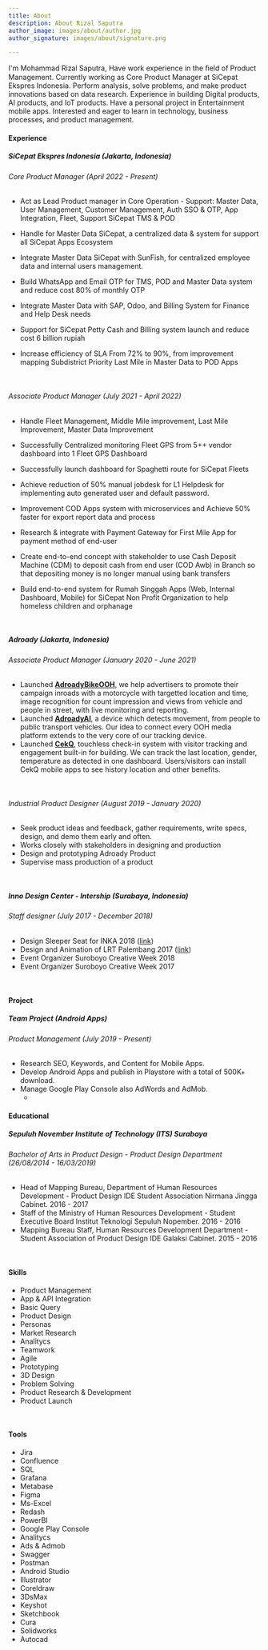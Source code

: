 ```yaml
---
title: About
description: About Rizal Saputra
author_image: images/about/author.jpg
author_signature: images/about/signature.png

---
```

I'm Mohammad Rizal Saputra, Have work experience in the ﬁeld of Product Management. Currently working as Core Product Manager at SiCepat Ekspres Indonesia. Perform analysis, solve problems, and make product innovations based on data research. Experience in building Digital products, AI products, and IoT products. Have a personal project in Entertainment mobile apps. Interested and eager to learn in technology, business processes, and product management.

#### **Experience**

##### **SiCepat Ekspres Indonesia (Jakarta, Indonesia)**

###### _Core Product Manager_ (April 2022 - Present)

* Act as Lead Product manager in Core Operation - Support: Master Data, User Management, Customer Management, Auth SSO & OTP, App Integration, Fleet, Support SiCepat TMS & POD
* Handle for Master Data SiCepat, a centralized data & system for support all SiCepat Apps Ecosystem
* Integrate Master Data SiCepat with SunFish, for centralized employee data and internal users management.
* Build WhatsApp and Email OTP for TMS, POD and Master Data system and reduce cost 80% of monthly OTP
* Integrate Master Data with SAP, Odoo, and Billing System for Finance and Help Desk needs
* Support for SiCepat Petty Cash and Billing system launch and reduce cost 6 billion rupiah
* Increase efficiency of SLA From 72% to 90%, from improvement mapping Subdistrict Priority Last Mile in Master Data to POD Apps

  <br>

###### _Associate Product Manager_ (July 2021 - April 2022)

* Handle Fleet Management, Middle Mile improvement, Last Mile Improvement, Master Data Improvement
* Successfully Centralized monitoring Fleet GPS from 5++ vendor dashboard into 1 Fleet GPS Dashboard
* Successfully launch dashboard for Spaghetti route for SiCepat Fleets
* Achieve reduction of 50% manual jobdesk for L1 Helpdesk for implementing auto generated user and default password.
* Improvement COD Apps system with microservices and Achieve 50% faster for export report data and process
* Research & integrate with Payment Gateway for First Mile App for payment method of end-user
* Create end-to-end concept with stakeholder to use Cash Deposit Machine (CDM) to deposit cash from end user (COD Awb) in Branch so that depositing money is no longer manual using bank transfers
* Build end-to-end system for Rumah Singgah Apps (Web, Internal Dashboard, Mobile) for SiCepat Non Profit Organization to help homeless children and orphanage

  <br>

##### **Adroady (Jakarta, Indonesia)**

###### _Associate Product Manager_ (January 2020 - June 2021)

* Launched [**AdroadyBikeOOH**](https://rizalsaputra.com/portfolio/mobile-dooh-flagship-product-with-adroady/), we help advertisers to promote their campaign inroads with a motorcycle with targetted location and time, image recognition for count impression and views from vehicle and people in street, with live monitoring and reporting.
* Launched [**AdroadyAI**](https://rizalsaputra.com/portfolio/ai-device-project-with-adroady/), a device which detects movement, from people to public transport vehicles. Our idea to connect every OOH media platform extends to the very core of our tracking device.
* Launched [**CekQ**](https://rizalsaputra.com/portfolio/cekq-product/), touchless check-in system with visitor tracking and engagement built-in for building. We can track the last location, gender, temperature as detected in one dashboard. Users/visitors can install CekQ mobile apps to see history location and other benefits.

<br>

###### _Industrial Product Designer_ (August 2019 - January 2020)

* Seek product ideas and feedback, gather requirements, write specs, design, and demo them early and often.
* Works closely with stakeholders in designing and production
* Design and prototyping Adroady Product
* Supervise mass production of a product

<br>

##### **Inno Design Center - Intership (Surabaya, Indonesia)**

###### _Staff designer_ (July 2017 - December 2018)

* Design Sleeper Seat for INKA 2018 ([link](https://rizalsaputra.com/portfolio/railway-project-with-inno-design-center/))
* Design and Animation of LRT Palembang 2017 ([link](https://rizalsaputra.com/portfolio/railway-project-with-inno-design-center/))
* Event Organizer Suroboyo Creative Week 2018
* Event Organizer Suroboyo Creative Week 2017

<br>

#### **Project**

##### **Team Project (Android Apps)**

###### _Product Management_ (July 2019 - Present)

* Research SEO, Keywords, and Content for Mobile Apps.
* Develop Android Apps and publish in Playstore with a total of 500K+ download.
* Manage Google Play Console also AdWords and AdMob.
  * <br>

#### **Educational**

##### **Sepuluh November Institute of Technology (ITS) Surabaya**

###### _Bachelor of Arts in Product Design - Product Design Department (26/08/2014 - 16/03/2019)_

* Head of Mapping Bureau, Department of Human Resources Development - Product Design IDE Student Association Nirmana Jingga Cabinet. 2016 - 2017
* Staff of the Ministry of Human Resources Development - Student Executive Board Institut Teknologi Sepuluh Nopember. 2016 - 2016
* Mapping Bureau Staff, Human Resources Development Department - Student Association of Product Design IDE Galaksi Cabinet. 2015 - 2016

<br>

#### **Skills**

* Product Management
* App & API Integration
* Basic Query
* Product Design
* Personas
* Market Research
* Analitycs
* Teamwork
* Agile
* Prototyping
* 3D Design
* Problem Solving
* Product Research & Development
* Product Launch

<br>

#### **Tools**

* Jira
* Confluence
* SQL
* Grafana
* Metabase
* Figma
* Ms-Excel
* Redash
* PowerBI
* Google Play Console
* Analitycs
* Ads & Admob
* Swagger
* Postman
* Android Studio
* Illustrator
* Coreldraw
* 3DsMax
* Keyshot
* Sketchbook
* Cura
* Solidworks
* Autocad